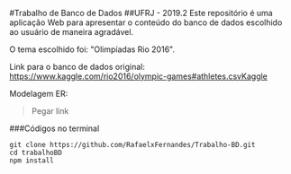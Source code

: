 #Trabalho de Banco de Dados
##UFRJ - 2019.2
Este repositório é uma aplicação Web para apresentar o conteúdo do banco de dados escolhido ao usuário de maneira agradável.

O tema escolhido foi: "Olimpíadas Rio 2016".

Link para o banco de dados original:
https://www.kaggle.com/rio2016/olympic-games#athletes.csvKaggle

Modelagem ER:
> Pegar link


###Códigos no terminal
```
git clone https://github.com/RafaelxFernandes/Trabalho-BD.git
cd trabalhoBD
npm install

```
